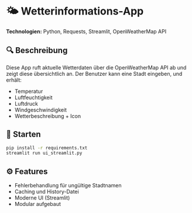 # 🌤 Wetterinformations-App

**Technologien:** Python, Requests, Streamlit, OpenWeatherMap API

## 🔍 Beschreibung
Diese App ruft aktuelle Wetterdaten über die OpenWeatherMap API ab und zeigt diese übersichtlich an. Der Benutzer kann eine Stadt eingeben, und erhält:

- Temperatur
- Luftfeuchtigkeit
- Luftdruck
- Windgeschwindigkeit
- Wetterbeschreibung + Icon



## 🚀 Starten
```bash
pip install -r requirements.txt
streamlit run ui_streamlit.py
```

## ⚙️ Features
- Fehlerbehandlung für ungültige Stadtnamen
- Caching und History-Datei
- Moderne UI (Streamlit)
- Modular aufgebaut
